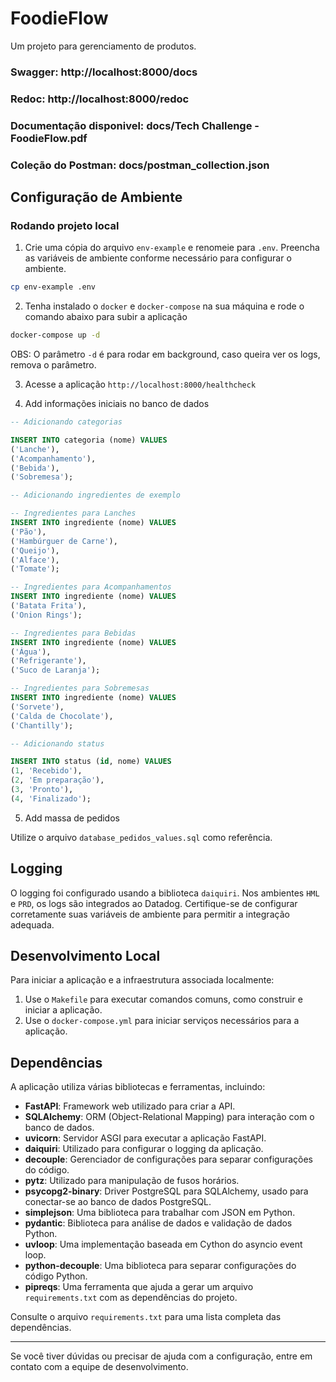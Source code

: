 # FoodieFlow

Um projeto para gerenciamento de produtos.

### Swagger: http://localhost:8000/docs

### Redoc: http://localhost:8000/redoc

### Documentação disponivel: docs/Tech Challenge - FoodieFlow.pdf

### Coleção do Postman: docs/postman_collection.json

## Configuração de Ambiente

### Rodando projeto local

1. Crie uma cópia do arquivo `env-example` e renomeie para `.env`. Preencha as variáveis de ambiente conforme necessário para configurar o ambiente.

```bash
cp env-example .env
```

2. Tenha instalado o `docker` e `docker-compose` na sua máquina e rode o comando abaixo para subir a aplicação

```bash
docker-compose up -d
```

OBS: O parâmetro `-d` é para rodar em background, caso queira ver os logs, remova o parâmetro.

3. Acesse a aplicação `http://localhost:8000/healthcheck`

4. Add informações iniciais no banco de dados

```sql
-- Adicionando categorias

INSERT INTO categoria (nome) VALUES 
('Lanche'),
('Acompanhamento'),
('Bebida'),
('Sobremesa');

-- Adicionando ingredientes de exemplo

-- Ingredientes para Lanches
INSERT INTO ingrediente (nome) VALUES
('Pão'),
('Hambúrguer de Carne'),
('Queijo'),
('Alface'),
('Tomate');

-- Ingredientes para Acompanhamentos
INSERT INTO ingrediente (nome) VALUES
('Batata Frita'),
('Onion Rings');

-- Ingredientes para Bebidas
INSERT INTO ingrediente (nome) VALUES
('Água'),
('Refrigerante'),
('Suco de Laranja');

-- Ingredientes para Sobremesas
INSERT INTO ingrediente (nome) VALUES
('Sorvete'),
('Calda de Chocolate'),
('Chantilly');

-- Adicionando status

INSERT INTO status (id, nome) VALUES
(1, 'Recebido'),
(2, 'Em preparação'),
(3, 'Pronto'),
(4, 'Finalizado');
```
5. Add massa de pedidos

Utilize o arquivo `database_pedidos_values.sql` como referência.

## Logging

O logging foi configurado usando a biblioteca `daiquiri`. Nos ambientes `HML` e `PRD`, os logs são integrados ao Datadog. Certifique-se de configurar corretamente suas variáveis de ambiente para permitir a integração adequada.

## Desenvolvimento Local

Para iniciar a aplicação e a infraestrutura associada localmente:

1. Use o `Makefile` para executar comandos comuns, como construir e iniciar a aplicação.
2. Use o `docker-compose.yml` para iniciar serviços necessários para a aplicação.

## Dependências

A aplicação utiliza várias bibliotecas e ferramentas, incluindo:

- **FastAPI**: Framework web utilizado para criar a API.
- **SQLAlchemy**: ORM (Object-Relational Mapping) para interação com o banco de dados.
- **uvicorn**: Servidor ASGI para executar a aplicação FastAPI.
- **daiquiri**: Utilizado para configurar o logging da aplicação.
- **decouple**: Gerenciador de configurações para separar configurações do código.
- **pytz**: Utilizado para manipulação de fusos horários.
- **psycopg2-binary**: Driver PostgreSQL para SQLAlchemy, usado para conectar-se ao banco de dados PostgreSQL.
- **simplejson**: Uma biblioteca para trabalhar com JSON em Python.
- **pydantic**: Biblioteca para análise de dados e validação de dados Python.
- **uvloop**: Uma implementação baseada em Cython do asyncio event loop.
- **python-decouple**: Uma biblioteca para separar configurações do código Python.
- **pipreqs**: Uma ferramenta que ajuda a gerar um arquivo `requirements.txt` com as dependências do projeto.

Consulte o arquivo `requirements.txt` para uma lista completa das dependências.

---

Se você tiver dúvidas ou precisar de ajuda com a configuração, entre em contato com a equipe de desenvolvimento.
